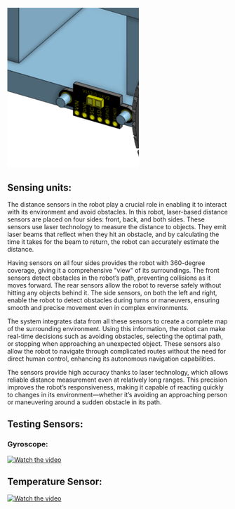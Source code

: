 <p style="align: center;">
  <img src="DTOF sensor.png" width="300">
</p>

## Sensing units:
The distance sensors in the robot play a crucial role in enabling it to interact with its environment and avoid obstacles. In this robot, laser-based distance sensors are placed on four sides: front, back, and both sides. These sensors use laser technology to measure the distance to objects. They emit laser beams that reflect when they hit an obstacle, and by calculating the time it takes for the beam to return, the robot can accurately estimate the distance.

Having sensors on all four sides provides the robot with 360-degree coverage, giving it a comprehensive "view" of its surroundings. The front sensors detect obstacles in the robot’s path, preventing collisions as it moves forward. The rear sensors allow the robot to reverse safely without hitting any objects behind it. The side sensors, on both the left and right, enable the robot to detect obstacles during turns or maneuvers, ensuring smooth and precise movement even in complex environments.

The system integrates data from all these sensors to create a complete map of the surrounding environment. Using this information, the robot can make real-time decisions such as avoiding obstacles, selecting the optimal path, or stopping when approaching an unexpected object. These sensors also allow the robot to navigate through complicated routes without the need for direct human control, enhancing its autonomous navigation capabilities.

The sensors provide high accuracy thanks to laser technology, which allows reliable distance measurement even at relatively long ranges. This precision improves the robot’s responsiveness, making it capable of reacting quickly to changes in its environment—whether it’s avoiding an approaching person or maneuvering around a sudden obstacle in its path.

## Testing Sensors:
### Gyroscope:
[![Watch the video](https://img.youtube.com/vi/pLdBh24A_UU/0.jpg)](https://youtu.be/pLdBh24A_UU)

## Temperature Sensor:
[![Watch the video](https://img.youtube.com/vi/fO5gJq1IJq0/0.jpg)](https://youtu.be/fO5gJq1IJq0)

